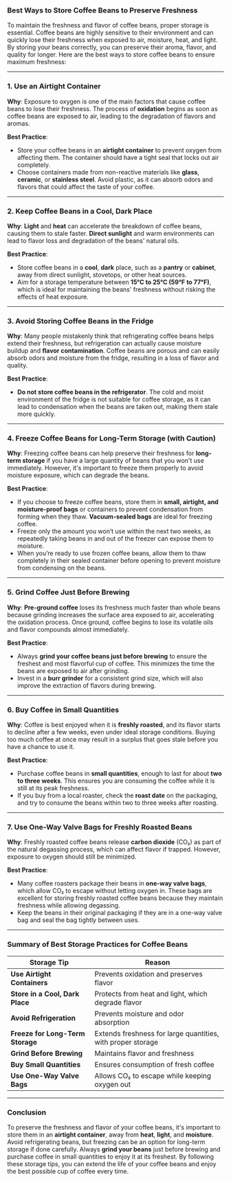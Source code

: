 ### Best Ways to Store Coffee Beans to Preserve Freshness

To maintain the freshness and flavor of coffee beans, proper storage is essential. Coffee beans are highly sensitive to their environment and can quickly lose their freshness when exposed to air, moisture, heat, and light. By storing your beans correctly, you can preserve their aroma, flavor, and quality for longer. Here are the best ways to store coffee beans to ensure maximum freshness:

---

### 1. **Use an Airtight Container**

**Why**: Exposure to oxygen is one of the main factors that cause coffee beans to lose their freshness. The process of **oxidation** begins as soon as coffee beans are exposed to air, leading to the degradation of flavors and aromas. 

**Best Practice**:
- Store your coffee beans in an **airtight container** to prevent oxygen from affecting them. The container should have a tight seal that locks out air completely.
- Choose containers made from non-reactive materials like **glass**, **ceramic**, or **stainless steel**. Avoid plastic, as it can absorb odors and flavors that could affect the taste of your coffee.

---

### 2. **Keep Coffee Beans in a Cool, Dark Place**

**Why**: **Light** and **heat** can accelerate the breakdown of coffee beans, causing them to stale faster. **Direct sunlight** and warm environments can lead to flavor loss and degradation of the beans' natural oils.

**Best Practice**:
- Store coffee beans in a **cool**, **dark** place, such as a **pantry** or **cabinet**, away from direct sunlight, stovetops, or other heat sources. 
- Aim for a storage temperature between **15°C to 25°C (59°F to 77°F)**, which is ideal for maintaining the beans' freshness without risking the effects of heat exposure.

---

### 3. **Avoid Storing Coffee Beans in the Fridge**

**Why**: Many people mistakenly think that refrigerating coffee beans helps extend their freshness, but refrigeration can actually cause moisture buildup and **flavor contamination**. Coffee beans are porous and can easily absorb odors and moisture from the fridge, resulting in a loss of flavor and quality.

**Best Practice**:
- **Do not store coffee beans in the refrigerator**. The cold and moist environment of the fridge is not suitable for coffee storage, as it can lead to condensation when the beans are taken out, making them stale more quickly.

---

### 4. **Freeze Coffee Beans for Long-Term Storage (with Caution)**

**Why**: Freezing coffee beans can help preserve their freshness for **long-term storage** if you have a large quantity of beans that you won't use immediately. However, it's important to freeze them properly to avoid moisture exposure, which can degrade the beans.

**Best Practice**:
- If you choose to freeze coffee beans, store them in **small, airtight, and moisture-proof bags** or containers to prevent condensation from forming when they thaw. **Vacuum-sealed bags** are ideal for freezing coffee.
- Freeze only the amount you won’t use within the next two weeks, as repeatedly taking beans in and out of the freezer can expose them to moisture.
- When you’re ready to use frozen coffee beans, allow them to thaw completely in their sealed container before opening to prevent moisture from condensing on the beans.

---

### 5. **Grind Coffee Just Before Brewing**

**Why**: **Pre-ground coffee** loses its freshness much faster than whole beans because grinding increases the surface area exposed to air, accelerating the oxidation process. Once ground, coffee begins to lose its volatile oils and flavor compounds almost immediately.

**Best Practice**:
- Always **grind your coffee beans just before brewing** to ensure the freshest and most flavorful cup of coffee. This minimizes the time the beans are exposed to air after grinding.
- Invest in a **burr grinder** for a consistent grind size, which will also improve the extraction of flavors during brewing.

---

### 6. **Buy Coffee in Small Quantities**

**Why**: Coffee is best enjoyed when it is **freshly roasted**, and its flavor starts to decline after a few weeks, even under ideal storage conditions. Buying too much coffee at once may result in a surplus that goes stale before you have a chance to use it.

**Best Practice**:
- Purchase coffee beans in **small quantities**, enough to last for about **two to three weeks**. This ensures you are consuming the coffee while it is still at its peak freshness.
- If you buy from a local roaster, check the **roast date** on the packaging, and try to consume the beans within two to three weeks after roasting.

---

### 7. **Use One-Way Valve Bags for Freshly Roasted Beans**

**Why**: Freshly roasted coffee beans release **carbon dioxide** (CO₂) as part of the natural degassing process, which can affect flavor if trapped. However, exposure to oxygen should still be minimized.

**Best Practice**:
- Many coffee roasters package their beans in **one-way valve bags**, which allow CO₂ to escape without letting oxygen in. These bags are excellent for storing freshly roasted coffee beans because they maintain freshness while allowing degassing.
- Keep the beans in their original packaging if they are in a one-way valve bag and seal the bag tightly between uses.

---

### Summary of Best Storage Practices for Coffee Beans

| **Storage Tip**                | **Reason**                                           |
|---------------------------------|------------------------------------------------------|
| **Use Airtight Containers**      | Prevents oxidation and preserves flavor              |
| **Store in a Cool, Dark Place**  | Protects from heat and light, which degrade flavor   |
| **Avoid Refrigeration**          | Prevents moisture and odor absorption                |
| **Freeze for Long-Term Storage** | Extends freshness for large quantities, with proper storage |
| **Grind Before Brewing**         | Maintains flavor and freshness                       |
| **Buy Small Quantities**         | Ensures consumption of fresh coffee                  |
| **Use One-Way Valve Bags**       | Allows CO₂ to escape while keeping oxygen out        |

---

### Conclusion

To preserve the freshness and flavor of your coffee beans, it's important to store them in an **airtight container**, away from **heat**, **light**, and **moisture**. Avoid refrigerating beans, but freezing can be an option for long-term storage if done carefully. Always **grind your beans** just before brewing and purchase coffee in small quantities to enjoy it at its freshest. By following these storage tips, you can extend the life of your coffee beans and enjoy the best possible cup of coffee every time.